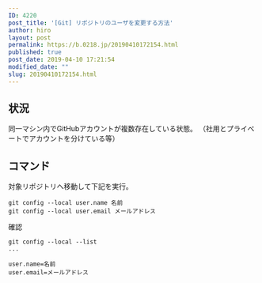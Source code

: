 ```yaml
---
ID: 4220
post_title: '[Git] リポジトリのユーザを変更する方法'
author: hiro
layout: post
permalink: https://b.0218.jp/20190410172154.html
published: true
post_date: 2019-04-10 17:21:54
modified_date: ""
slug: 20190410172154.html
---
```

## 状況

同一マシン内でGitHubアカウントが複数存在している状態。
（社用とプライベートでアカウントを分けている等）


## コマンド

対象リポジトリへ移動して下記を実行。

```
git config --local user.name 名前
git config --local user.email メールアドレス
```

確認

```
git config --local --list
...

user.name=名前
user.email=メールアドレス
```